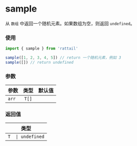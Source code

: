 # sample

从 `数组` 中返回一个随机元素。如果数组为空，则返回 `undefined`。

### 使用

```ts
import { sample } from 'rattail'

sample([1, 2, 3, 4, 5]) // return 一个随机元素，例如 3
sample([]) // return undefined
```

### 参数

| 参数  | 类型  | 默认值 |
| ----- | :---: | -----: |
| `arr` | `T[]` |        |

### 返回值

|       类型        |
| :---------------: |
| `T  \| undefined` |
